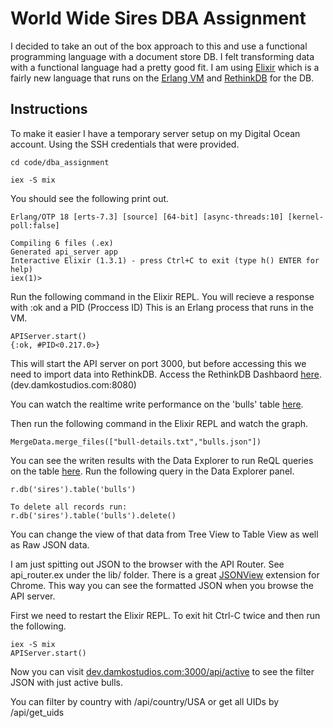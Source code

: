 # World Wide Sires DBA Assignment

I decided to take an out of the box approach to this and use a functional programming language with a document store DB. I felt transforming data with a functional language had a pretty good fit. I am using [Elixir](http://elixir-lang.org/) which is a fairly new language that runs on the [Erlang VM](http://www.erlang.org/) and [RethinkDB](http://rethinkdb.com/) for the DB.

## Instructions

To make it easier I have a temporary server setup on my Digital Ocean account. Using the SSH credentials that were provided.

```
cd code/dba_assignment

iex -S mix

```
You should see the following print out.
```
Erlang/OTP 18 [erts-7.3] [source] [64-bit] [async-threads:10] [kernel-poll:false]

Compiling 6 files (.ex)
Generated api_server app
Interactive Elixir (1.3.1) - press Ctrl+C to exit (type h() ENTER for help)
iex(1)>
```
Run the following command in the Elixir REPL. You will recieve a response with :ok and a PID (Proccess ID) This is an Erlang process that runs in the VM.
```
APIServer.start()
{:ok, #PID<0.217.0>}
```
This will start the API server on port 3000, but before accessing this we need to import data into RethinkDB. Access the RethinkDB Dashbaord [here](http://dev.damkostudios.com:8080/). (dev.damkostudios.com:8080)

You can watch the realtime write performance on the 'bulls' table [here](http://dev.damkostudios.com:8080/#tables/6c04c0f7-adb1-41aa-b7c2-08895e8445f5).

Then run the following command in the Elixir REPL and watch the graph.
```
MergeData.merge_files(["bull-details.txt","bulls.json"])
```
You can see the writen results with the Data Explorer to run ReQL queries on the table [here](http://dev.damkostudios.com:8080/#dataexplorer). Run the following query in the Data Explorer panel.
```
r.db('sires').table('bulls')

To delete all records run:
r.db('sires').table('bulls').delete()
```
You can change the view of that data from Tree View to Table View as well as Raw JSON data.

I am just spitting out JSON to the browser with the API Router. See api_router.ex under the lib/ folder.
There is a great [JSONView](https://chrome.google.com/webstore/detail/jsonview/chklaanhfefbnpoihckbnefhakgolnmc?hl=en-US) extension for Chrome. This way you can see the formatted JSON when you browse the API server.

First we need to restart the Elixir REPL. To exit hit Ctrl-C twice and then run the following.
```
iex -S mix
APIServer.start()
```
Now you can visit [dev.damkostudios.com:3000/api/active](http://dev.damkostudios.com:3000/api/active) to see the filter JSON with just active bulls.

You can filter by country with /api/country/USA or get all UIDs by /api/get_uids
